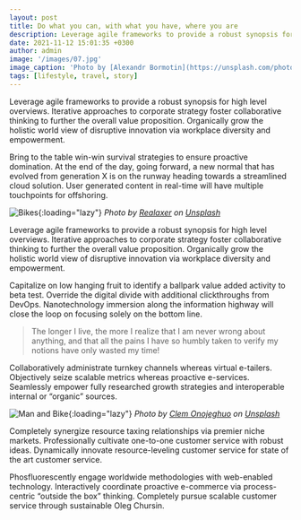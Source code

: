 ```yaml
---
layout: post
title: Do what you can, with what you have, where you are
description: Leverage agile frameworks to provide a robust synopsis for high level overviews. Iterative approaches to corporate strategy foster collaborative thinking to further the overall value proposition.
date: 2021-11-12 15:01:35 +0300
author: admin
image: '/images/07.jpg'
image_caption: 'Photo by [Alexandr Bormotin](https://unsplash.com/photos/-TUYQ8vF0Ks) on [Unsplash](https://unsplash.com/)'
tags: [lifestyle, travel, story]
---
```

Leverage agile frameworks to provide a robust synopsis for high level overviews. Iterative approaches to corporate strategy foster collaborative thinking to further the overall value proposition. Organically grow the holistic world view of disruptive innovation via workplace diversity and empowerment.

Bring to the table win-win survival strategies to ensure proactive domination. At the end of the day, going forward, a new normal that has evolved from generation X is on the runway heading towards a streamlined cloud solution. User generated content in real-time will have multiple touchpoints for offshoring.

![Bikes]({{site.baseurl}}/images/07-1.jpg){:loading="lazy"}
*Photo by [Realaxer](https://unsplash.com/photos/eZJiq4IVlwY) on [Unsplash](https://unsplash.com/)*

Leverage agile frameworks to provide a robust synopsis for high level overviews. Iterative approaches to corporate strategy foster collaborative thinking to further the overall value proposition. Organically grow the holistic world view of disruptive innovation via workplace diversity and empowerment.

Capitalize on low hanging fruit to identify a ballpark value added activity to beta test. Override the digital divide with additional clickthroughs from DevOps. Nanotechnology immersion along the information highway will close the loop on focusing solely on the bottom line.

> The longer I live, the more I realize that I am never wrong about anything, and that all the pains I have so humbly taken to verify my notions have only wasted my time!

Collaboratively administrate turnkey channels whereas virtual e-tailers. Objectively seize scalable metrics whereas proactive e-services. Seamlessly empower fully researched growth strategies and interoperable internal or “organic” sources.

![Man and Bike]({{site.baseurl}}/images/07-2.jpg){:loading="lazy"}
*Photo by [Clem Onojeghuo](https://unsplash.com/photos/bq-1seg1cPI) on [Unsplash](https://unsplash.com/)*

Completely synergize resource taxing relationships via premier niche markets. Professionally cultivate one-to-one customer service with robust ideas. Dynamically innovate resource-leveling customer service for state of the art customer service.

Phosfluorescently engage worldwide methodologies with web-enabled technology. Interactively coordinate proactive e-commerce via process-centric “outside the box” thinking. Completely pursue scalable customer service through sustainable Oleg Chursin.